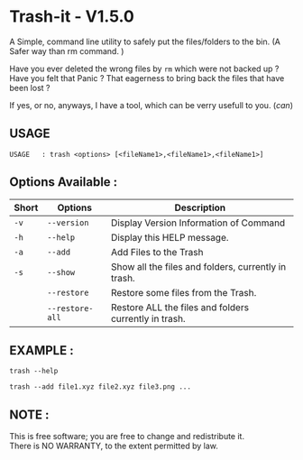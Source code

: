 # Trash-it - V1.5.0

A Simple, command line utility to safely put the files/folders to the bin. 
(A Safer way than rm command. )

Have you ever deleted the wrong files by `rm` which were not backed up ? Have you felt that Panic ? That eagerness to bring back the files that have been lost ? 

If yes, or no, anyways, I have a tool, which can be verry usefull to you. (*can*)

## USAGE


`USAGE   : trash <options> [<fileName1>,<fileName1>,<fileName1>]`


## Options Available :


| Short |     Options       |                Description                                   |
| ----- | ----------------- | ------------------------------------------------------------ |
| `-v`  |   `--version`     |  Display Version Information of Command<br>                  |
| `-h`  |   `--help`        |  Display this HELP message.<br>                              |
| `-a`  |   `--add`         |  Add Files to the Trash<br>                                  |
| `-s`  |   `--show`        |  Show all the files and folders, currently in trash.<br>     |
|       |   `--restore`     |  Restore some files from the Trash.<br>                      |
|       |   `--restore-all` |  Restore ALL the files and folders currently in trash.<br>   |

## EXAMPLE :


```shell
trash --help
```
```shell
trash --add file1.xyz file2.xyz file3.png ...
```
## NOTE : 

This is free software; you are free to change and redistribute it.<br/>
There is NO WARRANTY, to the extent permitted by law.
